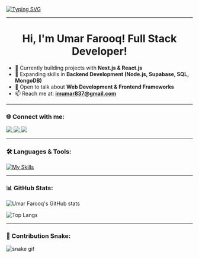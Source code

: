 <!-- Typing animation -->
[![Typing SVG](https://readme-typing-svg.herokuapp.com?font=Fira+Code&weight=500&size=22&pause=1000&color=00C9A7&center=true&vCenter=true&width=500&lines=Hi+%F0%9F%91%8B%2C+I'm+Umar+Farooq;Web+Developer+%7C+React+%26+Next.js;Always+Learning+Backend+Development)](https://git.io/typing-svg)

---

<h1 align="center">Hi, I'm Umar Farooq! Full Stack Developer!</h1>

- 🔭 Currently building projects with **Next.js & React.js**  
- 🌱 Expanding skills in **Backend Development (Node.js, Supabase, SQL, MongoDB)**  
- 💬 Open to talk about **Web Development & Frontend Frameworks**  
- 📫 Reach me at: **imumar837@gmail.com**  


---

### 🌐 Connect with me:
<div id="badges">
  <a href="https://github.com/umarfarooq876">
    <img src="https://img.shields.io/badge/Github-black?style=for-the-badge&logo=Github&logoColor=white"/>
  </a>
  <a href="https://www.youtube.com/@Umarfarooq-ytube">
    <img src="https://img.shields.io/badge/YouTube-red?style=for-the-badge&logo=youtube&logoColor=white"/>
  </a>
  <a href="https://x.com/i_umarkhaan">
    <img src="https://img.shields.io/badge/Twitter-blue?style=for-the-badge&logo=twitter&logoColor=white"/>
  </a>
</div>

---

### 🛠️ Languages & Tools:
[![My Skills](https://skillicons.dev/icons?i=html,tailwind,js,nodejs,supabase,sqlserver,mongodb,react,ts,java,c,cpp&perline=6)](https://skillicons.dev)

---

### 📊 GitHub Stats:
![Umar Farooq's GitHub stats](https://github-readme-stats.vercel.app/api?username=umarfarooq876&show_icons=true&theme=dark)  

![Top Langs](https://github-readme-stats.vercel.app/api/top-langs/?username=umarfarooq876&layout=compact&theme=dark)

---
### 🐍 Contribution Snake:
![snake gif](https://raw.githubusercontent.com/umarfarooq876/umarfarooq876/output/snake.svg)
